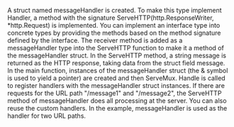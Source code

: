 A struct named messageHandler is created. 
To make this type implement Handler, a method with the signature ServeHTTP(http.ResponseWriter, *http.Request) is implemented.
You can implement an interface type into concrete types by providing the methods based on the method signature defined by the interface. 
The receiver method is added as a messageHandler type into the ServeHTTP function to make it a method of the messageHandler struct. 
In the ServeHTTP method, a string message is returned as the HTTP response, taking data from the struct field message.
In the main function, instances of the messageHandler struct (the & symbol is used to yield a pointer) are created and then ServeMux.
Handle is called to register handlers with the messageHandler struct instances.
 If there are requests for the URL path "/message1" and "/message2", the ServeHTTP method of messageHandler does all processing at the server. 
You can also reuse the custom handlers. In the example, messageHandler is used as the handler for two URL paths.